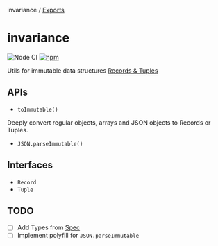 invariance / [Exports](modules.md)

# invariance

![Node CI](https://github.com/unadlib/invariance/workflows/Node%20CI/badge.svg)
[![npm](https://img.shields.io/npm/v/invariance.svg)](https://www.npmjs.com/package/invariance)

Utils for immutable data structures [Records & Tuples](https://github.com/tc39/proposal-record-tuple)

## APIs

- `toImmutable()`

Deeply convert regular objects, arrays and JSON objects to Records or Tuples.

- `JSON.parseImmutable()`

## Interfaces

- `Record`
- `Tuple`

## TODO

- [ ] Add Types from [Spec](https://tc39.es/proposal-record-tuple)
- [ ] Implement polyfill for `JSON.parseImmutable`
